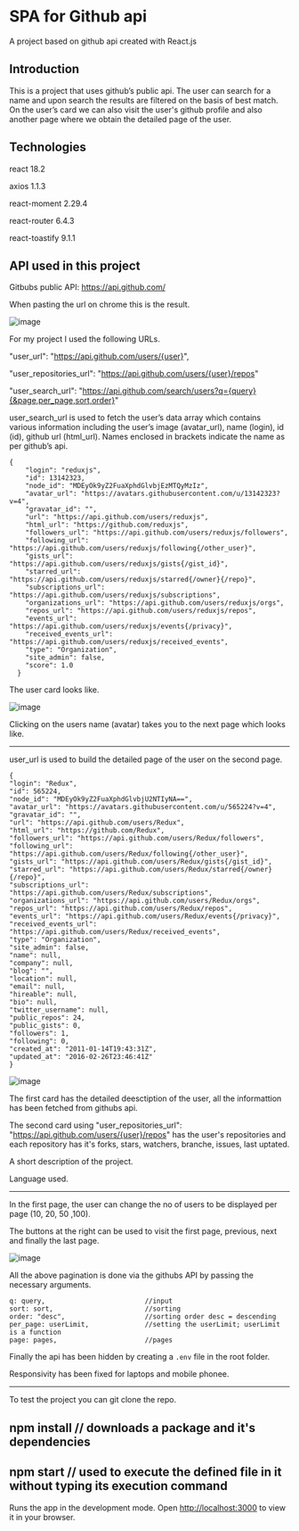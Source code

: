 # SPA for Github api 

A project based on github api created with React.js


## Introduction 

This is a project that uses github’s public api. The user can search for a name and upon search the results are filtered on the basis of best match. On the user’s card we can also visit the user's github profile and also another page where we obtain the detailed page of the user. 


## Technologies

react 18.2

axios 1.1.3

react-moment 2.29.4

react-router 6.4.3

react-toastify 9.1.1

## API used in this project 

Gitbubs public API: https://api.github.com/

When pasting the url on chrome this is the result. 

![image](https://user-images.githubusercontent.com/105226707/201491438-e83d208c-8a75-400a-9671-5b674fce90e3.png)


  For my project I used the following URLs.
  
  "user_url": "https://api.github.com/users/{user}",

  "user_repositories_url": "https://api.github.com/users/{user}/repos" 
  
  "user_search_url": "https://api.github.com/search/users?q={query}{&page,per_page,sort,order}"
  
  user_search_url is used to fetch the user’s data array which contains various information including the user’s image (avatar_url), name (login), 
  id (id), github url   (html_url). 
  Names enclosed in brackets indicate the name as per github’s api.
  
  ```
  {
      "login": "reduxjs",
      "id": 13142323,
      "node_id": "MDEyOk9yZ2FuaXphdGlvbjEzMTQyMzIz",
      "avatar_url": "https://avatars.githubusercontent.com/u/13142323?v=4",
      "gravatar_id": "",
      "url": "https://api.github.com/users/reduxjs",
      "html_url": "https://github.com/reduxjs",
      "followers_url": "https://api.github.com/users/reduxjs/followers",
      "following_url": "https://api.github.com/users/reduxjs/following{/other_user}",
      "gists_url": "https://api.github.com/users/reduxjs/gists{/gist_id}",
      "starred_url": "https://api.github.com/users/reduxjs/starred{/owner}{/repo}",
      "subscriptions_url": "https://api.github.com/users/reduxjs/subscriptions",
      "organizations_url": "https://api.github.com/users/reduxjs/orgs",
      "repos_url": "https://api.github.com/users/reduxjs/repos",
      "events_url": "https://api.github.com/users/reduxjs/events{/privacy}",
      "received_events_url": "https://api.github.com/users/reduxjs/received_events",
      "type": "Organization",
      "site_admin": false,
      "score": 1.0
    }
  ```
  
  The user card looks like. 
  
  ![image](https://user-images.githubusercontent.com/105226707/201492019-5a493db2-18b1-4fc9-b95c-d6a38a1802a8.png)

  Clicking on the users name (avatar) takes you to the next page which looks like. 
  
  ---------------------------------------------------------------------------------------------------------------------------------------------------------------------
  
  user_url is used to build the detailed page of the user on the second page. 
  
  ```
  {
  "login": "Redux",
  "id": 565224,
  "node_id": "MDEyOk9yZ2FuaXphdGlvbjU2NTIyNA==",
  "avatar_url": "https://avatars.githubusercontent.com/u/565224?v=4",
  "gravatar_id": "",
  "url": "https://api.github.com/users/Redux",
  "html_url": "https://github.com/Redux",
  "followers_url": "https://api.github.com/users/Redux/followers",
  "following_url": "https://api.github.com/users/Redux/following{/other_user}",
  "gists_url": "https://api.github.com/users/Redux/gists{/gist_id}",
  "starred_url": "https://api.github.com/users/Redux/starred{/owner}{/repo}",
  "subscriptions_url": "https://api.github.com/users/Redux/subscriptions",
  "organizations_url": "https://api.github.com/users/Redux/orgs",
  "repos_url": "https://api.github.com/users/Redux/repos",
  "events_url": "https://api.github.com/users/Redux/events{/privacy}",
  "received_events_url": "https://api.github.com/users/Redux/received_events",
  "type": "Organization",
  "site_admin": false,
  "name": null,
  "company": null,
  "blog": "",
  "location": null,
  "email": null,
  "hireable": null,
  "bio": null,
  "twitter_username": null,
  "public_repos": 24,
  "public_gists": 0,
  "followers": 1,
  "following": 0,
  "created_at": "2011-01-14T19:43:31Z",
  "updated_at": "2016-02-26T23:46:41Z"
}
  ```
  
  
  ![image](https://user-images.githubusercontent.com/105226707/201492292-260c4315-553a-4a36-8cca-417108be094c.png)

  
  The first card has the detailed deesctiption of the user, all the informattion has been fetched from githubs api.
  
  The second card using  "user_repositories_url": "https://api.github.com/users/{user}/repos"  has the user's repositories  and each repository has it's forks, stars, watchers, branche, issues, last uptated. 
  
  A short description of the project. 
  
  Language used. 
  
  ---------------------------------------------------------------------------------------------------------------------------------------------------------------------
  In the first page, the user can change the no of users to be displayed per page (10, 20, 50 ,100). 
  
  The buttons at the right can be used to visit the first page, previous, next and finally the last page. 
  
  ![image](https://user-images.githubusercontent.com/105226707/201492566-23cbf348-18c2-4b5b-9e02-d77a17bfda0c.png)

  
  All the above pagination is done via the githubs API by passing the necessary arguments. 
  
  ```   
  q: query,                         //input
  sort: sort,                       //sorting
  order: "desc",                    //sorting order desc = descending 
  per_page: userLimit,              //setting the userLimit; userLimit is a function 
  page: pages,                      //pages 
```
  
  Finally the api has been hidden by creating a ```.env``` file in the root folder.
  
  Responsivity has been fixed for laptops and mobile phonee. 
  
 ----------------------------------------------------------------------------------------------------------------------------------------------------------------------
 
 
 To test the project you can git clone the repo. 
 
 ## npm install                      // downloads a package and it's dependencies
 
 ## npm start                        // used to execute the defined file in it without typing its execution command
 
 Runs the app in the development mode.
 Open [http://localhost:3000](http://localhost:3000) to view it in your browser.
 
 
